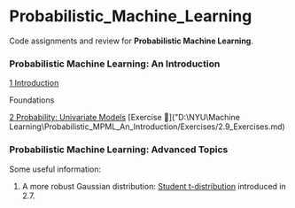 # Probabilistic_Machine_Learning

Code assignments and review for **Probabilistic Machine Learning**.



### **Probabilistic Machine Learning: An Introduction**

[1 Introduction](PML_An_Introduction/1_Introduction.md)

Foundations

[2 Probability: Univariate Models](PML_An_Introduction/A_Foundations/2_Probability_Univariate_Models.md)  [Exercise :page_with_curl:]("D:\NYU\Machine Learning\Probabilistic_MPML_An_Introduction/Exercises/2.9_Exercises.md)



### Probabilistic Machine Learning: Advanced Topics



Some useful information:

1. A more robust Gaussian distribution: [Student t-distribution](PML_An_Introduction/A_Foundations/2_Probability_Univariate_Models.md) introduced in 2.7.
